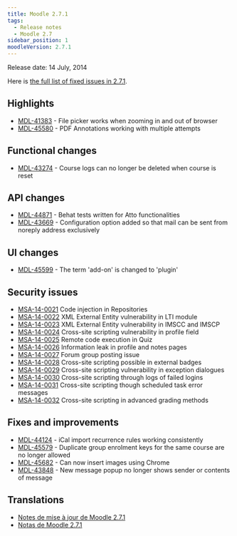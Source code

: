 ```yaml
---
title: Moodle 2.7.1
tags:
  - Release notes
  - Moodle 2.7
sidebar_position: 1
moodleVersion: 2.7.1
---
```

Release date: 14 July, 2014

Here is [the full list of fixed issues in 2.7.1](https://moodle.atlassian.net/secure/IssueNavigator!executeAdvanced.jspa?jqlQuery=project+%3D+mdl+AND+resolution+%3D+fixed+AND+fixVersion+in+%28%222.7.1%22%29+ORDER+BY+priority+DESC&runQuery=true&clear=true).

## Highlights

- [MDL-41383](https://moodle.atlassian.net/browse/MDL-41383) - File picker works when zooming in and out of browser
- [MDL-45580](https://moodle.atlassian.net/browse/MDL-45580) - PDF Annotations working with multiple attempts

## Functional changes

- [MDL-43274](https://moodle.atlassian.net/browse/MDL-43274) - Course logs can no longer be deleted when course is reset

## API changes

- [MDL-44871](https://moodle.atlassian.net/browse/MDL-44871) - Behat tests written for Atto functionalities
- [MDL-43669](https://moodle.atlassian.net/browse/MDL-43669) - Configuration option added so that mail can be sent from noreply address exclusively

## UI changes

- [MDL-45599](https://moodle.atlassian.net/browse/MDL-45599) - The term 'add-on' is changed to 'plugin'

## Security issues

- [MSA-14-0021](https://moodle.org/mod/forum/discuss.php?d=264262) Code injection in Repositories
- [MSA-14-0022](https://moodle.org/mod/forum/discuss.php?d=264263) XML External Entity vulnerability in LTI module
- [MSA-14-0023](https://moodle.org/mod/forum/discuss.php?d=264264) XML External Entity vulnerability in IMSCC and IMSCP
- [MSA-14-0024](https://moodle.org/mod/forum/discuss.php?d=264265) Cross-site scripting vulnerability in profile field
- [MSA-14-0025](https://moodle.org/mod/forum/discuss.php?d=264266) Remote code execution in Quiz
- [MSA-14-0026](https://moodle.org/mod/forum/discuss.php?d=264267) Information leak in profile and notes pages
- [MSA-14-0027](https://moodle.org/mod/forum/discuss.php?d=264268) Forum group posting issue
- [MSA-14-0028](https://moodle.org/mod/forum/discuss.php?d=264269) Cross-site scripting possible in external badges
- [MSA-14-0029](https://moodle.org/mod/forum/discuss.php?d=264270) Cross-site scripting vulnerability in exception dialogues
- [MSA-14-0030](https://moodle.org/mod/forum/discuss.php?d=264271) Cross-site scripting through logs of failed logins
- [MSA-14-0031](https://moodle.org/mod/forum/discuss.php?d=264272) Cross-site scripting though scheduled task error messages
- [MSA-14-0032](https://moodle.org/mod/forum/discuss.php?d=264273) Cross-site scripting in advanced grading methods

## Fixes and improvements

- [MDL-44124](https://moodle.atlassian.net/browse/MDL-44124) - iCal import recurrence rules working consistently
- [MDL-45579](https://moodle.atlassian.net/browse/MDL-45579) - Duplicate group enrolment keys for the same course are no longer allowed
- [MDL-45682](https://moodle.atlassian.net/browse/MDL-45682) - Can now insert images using Chrome
- [MDL-43848](https://moodle.atlassian.net/browse/MDL-43848) - New message popup no longer shows sender or contents of message

## Translations

- [Notes de mise à jour de Moodle 2.7.1](https://docs.moodle.org/fr/Notes_de_mise_à_jour_de_Moodle_2.7.1)
- [Notas de Moodle 2.7.1](https://docs.moodle.org/es/Notas_de_Moodle_2.7.1)
